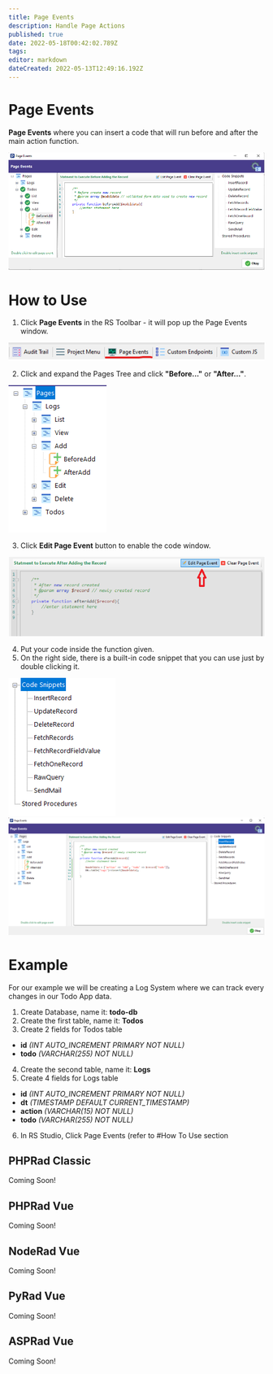 ```yaml
---
title: Page Events
description: Handle Page Actions
published: true
date: 2022-05-18T00:42:02.789Z
tags: 
editor: markdown
dateCreated: 2022-05-13T12:49:16.192Z
---
```


# Page Events
**Page Events** where you can insert a code that will run before and after the main action function.

![page-events.png](/page-events/page-events.png)

# How to Use
1. Click **Page Events** in the RS Toolbar - it will pop up the Page Events window.

![1.png](/page-events/1.png)

2. Click and expand the Pages Tree and click **"Before..."** or **"After..."**.

![2.png](/page-events/2.png)

3. Click **Edit Page Event** button to enable the code window.

![3.png](/page-events/3.png)

4. Put your code inside the function given.
5. On the right side, there is a built-in code snippet that you can use just by double clicking it.

![4.png](/page-events/4.png)
![5.png](/page-events/5.png)

# Example
For our example we will be creating a Log System where we can track every changes in our Todo App data.

1. Create Database, name it: **todo-db**
2. Create the first table, name it: **Todos**
3. Create 2 fields for Todos table
- **id** *(INT AUTO_INCREMENT PRIMARY NOT NULL)*
- **todo** *(VARCHAR(255) NOT NULL)*

4. Create the second table, name it: **Logs**
5. Create 4 fields for Logs table
- **id** *(INT AUTO_INCREMENT PRIMARY NOT NULL)*
- **dt** *(TIMESTAMP DEFAULT CURRENT_TIMESTAMP)*
- **action** *(VARCHAR(15) NOT NULL)*
- **todo** *(VARCHAR(255) NOT NULL)*

6. In RS Studio, Click Page Events (refer to #How To Use section
## PHPRad Classic
Coming Soon!

## PHPRad Vue
Coming Soon!

## NodeRad Vue
Coming Soon!

## PyRad Vue
Coming Soon!

## ASPRad Vue
Coming Soon!